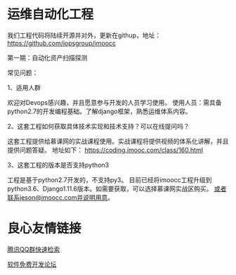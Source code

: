 # 运维自动化工程

我们工程代码将陆续开源并对外，更新在githup，地址：
https://github.com/iopsgroup/imoocc

第一期：自动化资产扫描探测


常见问题：

1、适用人群

欢迎对Devops感兴趣，并且愿意参与开发的人员学习使用。
使用人员：需具备python2.7的开发编程基础。了解django框架，熟悉运维体系内容。


2、这套工程如何获取具体技术实现和技术支持？可以在线提问吗？

这套工程提供给慕课网的实战课程使用。实战课程将提供视频的体系化讲解，并且提供问题答疑。
地址如下：
https://coding.imooc.com/class/160.html

3、这套工程的版本是否支持python3

工程是基于python2.7开发的，不支持py3。
目前已经将imoocc工程升级到python3.6、Django1.11.6版本。如需要获取，可以选择慕课网实战区购买。
或者联系jeson@imoocc.com并说明用意。






 # 良心友情链接

[腾讯QQ群快速检索](http://u.720life.cn/s/8cf73f7c)

[软件免费开发论坛](http://u.720life.cn/s/bbb01dc0)